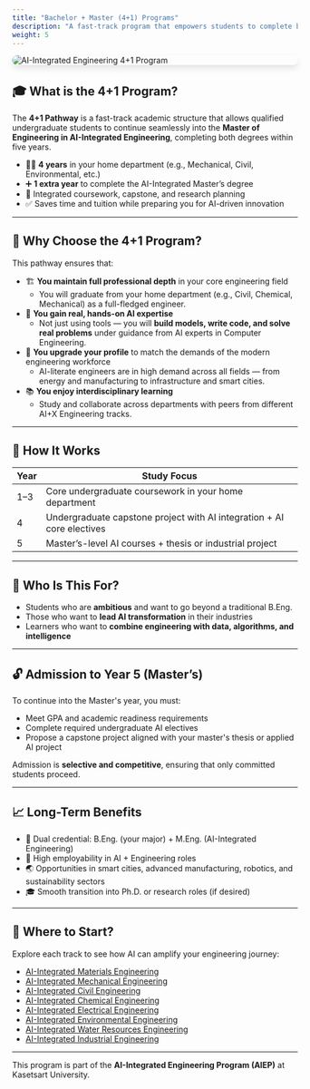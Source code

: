 ```yaml
---
title: "Bachelor + Master (4+1) Programs"
description: "A fast-track program that empowers students to complete both a Bachelor's and AI-Integrated Master's degree within 5 years — without compromising professional depth or AI expertise."
weight: 5
---
```

<img src="../../img/banners/4plus1-hero.png"
     alt="AI-Integrated Engineering 4+1 Program"
     style="max-width: 100%; height: auto; margin: 0 0 2rem 0; border-radius: 1rem; box-shadow: 0 6px 12px rgba(0,0,0,0.1); display: block;" />

## 🎓 What is the 4+1 Program?

The **4+1 Pathway** is a fast-track academic structure that allows qualified undergraduate students to continue seamlessly into the **Master of Engineering in AI-Integrated Engineering**, completing both degrees within five years.

- 🧑‍🎓 **4 years** in your home department (e.g., Mechanical, Civil, Environmental, etc.)  
- ➕ **1 extra year** to complete the AI-Integrated Master’s degree  
- 🎯 Integrated coursework, capstone, and research planning  
- ✅ Saves time and tuition while preparing you for AI-driven innovation

---

## 🧠 Why Choose the 4+1 Program?

This pathway ensures that:

- 🏗️ **You maintain full professional depth** in your core engineering field  
    - You will graduate from your home department (e.g., Civil, Chemical, Mechanical) as a full-fledged engineer.
- 🤖 **You gain real, hands-on AI expertise**  
    - Not just using tools — you will **build models, write code, and solve real problems** under guidance from AI experts in Computer Engineering.
- 🚀 **You upgrade your profile** to match the demands of the modern engineering workforce  
    - AI-literate engineers are in high demand across all fields — from energy and manufacturing to infrastructure and smart cities.
- 📚 **You enjoy interdisciplinary learning**  
    - Study and collaborate across departments with peers from different AI+X Engineering tracks.

---

## 🔁 How It Works

| Year | Study Focus |
|------|-------------|
| 1–3  | Core undergraduate coursework in your home department |
| 4    | Undergraduate capstone project with AI integration + AI core electives |
| 5    | Master’s-level AI courses + thesis or industrial project |

---

## 🧭 Who Is This For?

- Students who are **ambitious** and want to go beyond a traditional B.Eng.
- Those who want to **lead AI transformation** in their industries
- Learners who want to **combine engineering with data, algorithms, and intelligence**

---

## 🔓 Admission to Year 5 (Master’s)

To continue into the Master's year, you must:

- Meet GPA and academic readiness requirements  
- Complete required undergraduate AI electives  
- Propose a capstone project aligned with your master's thesis or applied AI project  

Admission is **selective and competitive**, ensuring that only committed students proceed.

---

## 📈 Long-Term Benefits

- 🏅 Dual credential: B.Eng. (your major) + M.Eng. (AI-Integrated Engineering)
- 💼 High employability in AI + Engineering roles
- 🌏 Opportunities in smart cities, advanced manufacturing, robotics, and sustainability sectors
- 🎓 Smooth transition into Ph.D. or research roles (if desired)

---

## 📌 Where to Start?

Explore each track to see how AI can amplify your engineering journey:

- [AI-Integrated Materials Engineering](/docs/4plus1/materials/)
- [AI-Integrated Mechanical Engineering](/docs/4plus1/mechanical/)
- [AI-Integrated Civil Engineering](/docs/4plus1/civil/)
- [AI-Integrated Chemical Engineering](/docs/4plus1/chemical/)
- [AI-Integrated Electrical Engineering](/docs/4plus1/electrical/)
- [AI-Integrated Environmental Engineering](/docs/4plus1/environmental/)
- [AI-Integrated Water Resources Engineering](/docs/4plus1/water-resources/)
- [AI-Integrated Industrial Engineering](/docs/4plus1/industrial/)

---

This program is part of the **AI-Integrated Engineering Program (AIEP)** at Kasetsart University.
